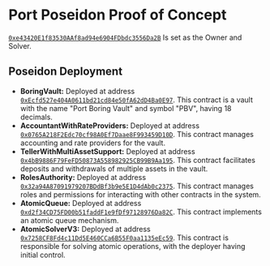 # Port Poseidon Proof of Concept

[`0xe43420E1f83530AAf8ad94e6904FDbdc3556Da2B`](https://poseidon-testnet.explorer.caldera.xyz/address/0xe43420E1f83530AAf8ad94e6904FDbdc3556Da2B) Is set as the Owner and Solver.

## Poseidon Deployment

* **BoringVault:** Deployed at address [`0xEcfd527e404A0611bd21cd84e50fA62dD4Ba0E97`](https://poseidon-testnet.explorer.caldera.xyz/address/0xEcfd527e404A0611bd21cd84e50fA62dD4Ba0E97?tab=contract). This contract is a vault with the name "Port Boring Vault" and symbol "PBV", having 18 decimals.
* **AccountantWithRateProviders:** Deployed at address [`0x0765A218F2Edc70cf98A0Ef7Daae8F993459D10D`](https://poseidon-testnet.explorer.caldera.xyz/address/0x0765A218F2Edc70cf98A0Ef7Daae8F993459D10D?tab=contract). This contract manages accounting and rate providers for the vault.
* **TellerWithMultiAssetSupport:** Deployed at address [`0x4bB9886F79FeFD50873A558982925CB99B9Aa195`](https://poseidon-testnet.explorer.caldera.xyz/address/0x4bB9886F79FeFD50873A558982925CB99B9Aa195?tab=contract). This contract facilitates deposits and withdrawals of multiple assets in the vault.
* **RolesAuthority:** Deployed at address [`0x32a94A87091979207BDdBf3b9e5E1D4dAb0c2375`](https://poseidon-testnet.explorer.caldera.xyz/address/0x32a94A87091979207BDdBf3b9e5E1D4dAb0c2375?tab=contract). This contract manages roles and permissions for interacting with other contracts in the system.
* **AtomicQueue:** Deployed at address [`0xd2f34CD75FD00b51faddF1e9fDf97128976Da82C`](https://poseidon-testnet.explorer.caldera.xyz/address/0xd2f34CD75FD00b51faddF1e9fDf97128976Da82C?tab=contract). This contract implements an atomic queue mechanism.
* **AtomicSolverV3:** Deployed at address [`0x7258CF8Fd4c11Dd5E460CCa6B55F0aa1135eEc59`](https://poseidon-testnet.explorer.caldera.xyz/address/0x7258CF8Fd4c11Dd5E460CCa6B55F0aa1135eEc59?tab=contract). This contract is responsible for solving atomic operations, with the deployer having initial control.
